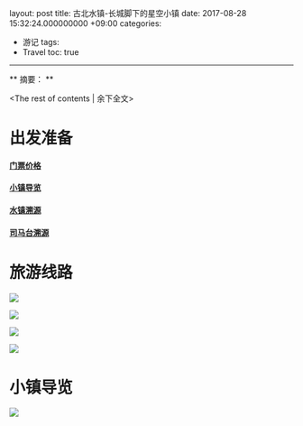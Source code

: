 layout: post
title: 古北水镇-长城脚下的星空小镇
date: 2017-08-28 15:32:24.000000000 +09:00
categories:
- 游记
tags:
- Travel
toc: true
---

** 
摘要：
**
<!-- more -->
<The rest of contents | 余下全文>

# 出发准备

#### [门票价格](http://www.wtown.com/index.php/News/scenic_area_announcement#menuSub)

#### [小镇导览](http://www.wtown.com/index.php/Yuyue/map)

#### [水镇溯源](http://www.wtown.com/index.php/Xzsy/index#menuSub)

#### [司马台溯源](http://www.wtown.com/index.php/Xzsy/simatai_great_wall#menuSub)

# 旅游线路

![](/hexo_blog/img/article/beijing-w-town/古北水镇官方宣传.jpg)

![](/hexo_blog/img/article/beijing-w-town/夜景全图.jpg)

![](/hexo_blog/img/article/beijing-w-town/夜游司马台长城夜景.jpg)

![](/hexo_blog/img/article/beijing-w-town/音乐喷泉.jpg)

# 小镇导览

![](/hexo_blog/img/article/beijing-w-town/小镇导览.jpg)


